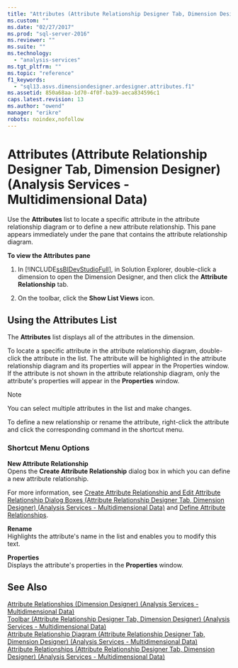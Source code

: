 ```yaml
---
title: "Attributes (Attribute Relationship Designer Tab, Dimension Designer) (Analysis Services - Multidimensional Data) | Microsoft Docs"
ms.custom: ""
ms.date: "02/27/2017"
ms.prod: "sql-server-2016"
ms.reviewer: ""
ms.suite: ""
ms.technology: 
  - "analysis-services"
ms.tgt_pltfrm: ""
ms.topic: "reference"
f1_keywords: 
  - "sql13.asvs.dimensiondesigner.ardesigner.attributes.f1"
ms.assetid: 850a68aa-1d70-4f0f-ba39-aeca834596c1
caps.latest.revision: 13
ms.author: "owend"
manager: "erikre"
robots: noindex,nofollow
---
```

# Attributes (Attribute Relationship Designer Tab, Dimension Designer) (Analysis Services - Multidimensional Data)
  Use the **Attributes** list to locate a specific attribute in the attribute relationship diagram or to define a new attribute relationship. This pane appears immediately under the pane that contains the attribute relationship diagram.  
  
 **To view the Attributes pane**  
  
1.  In [!INCLUDE[ssBIDevStudioFull](../a9notintoc/includes/ssbidevstudiofull-md.md)], in Solution Explorer, double-click a dimension to open the Dimension Designer, and then click the **Attribute Relationship** tab.  
  
2.  On the toolbar, click the **Show List Views** icon.  
  
## Using the Attributes List  
 The **Attributes** list displays all of the attributes in the dimension.  
  
 To locate a specific attribute in the attribute relationship diagram, double-click the attribute in the list. The attribute will be highlighted in the attribute relationship diagram and its properties will appear in the Properties window. If the attribute is not shown in the attribute relationship diagram, only the attribute's properties will appear in the **Properties** window.  
  
> [!NOTE]  
>  You can select multiple attributes in the list and make changes.  
  
 To define a new relationship or rename the attribute, right-click the attribute and click the corresponding command in the shortcut menu.  
  
### Shortcut Menu Options  
 **New Attribute Relationship**  
 Opens the **Create Attribute Relationship** dialog box in which you can define a new attribute relationship.  
  
 For more information, see [Create Attribute Relationship and Edit Attribute Relationship Dialog Boxes &#40;Attribute Relationship Designer Tab, Dimension Designer&#41; &#40;Analysis Services - Multidimensional Data&#41;](../a9retired/create-attribute-relationship-and-edit-attribute-relationship-dialogs.md) and [Define Attribute Relationships](../analysis-services/multidimensional-models/attribute-relationships-define.md).  
  
 **Rename**  
 Highlights the attribute's name in the list and enables you to modify this text.  
  
 **Properties**  
 Displays the attribute's properties in the **Properties** window.  
  
## See Also  
 [Attribute Relationships &#40;Dimension Designer&#41; &#40;Analysis Services - Multidimensional Data&#41;](../a9retired/228d1d91-7524-4773-9c83-39b04e8534d3.md)   
 [Toolbar &#40;Attribute Relationship Designer Tab, Dimension Designer&#41; &#40;Analysis Services - Multidimensional Data&#41;](../a9retired/9c0415a8-b780-40dd-a6dd-6ee0e30a24cb.md)   
 [Attribute Relationship Diagram &#40;Attribute Relationship Designer Tab, Dimension Designer&#41; &#40;Analysis Services - Multidimensional Data&#41;](../a9retired/320989ad-bd95-43f4-a2e7-b262d66dbda7.md)   
 [Attribute Relationships &#40;Attribute Relationship Designer Tab, Dimension Designer&#41; &#40;Analysis Services - Multidimensional Data&#41;](../a9retired/abc8af00-5389-456d-b0f1-ec3e7403d4f9.md)  
  
  